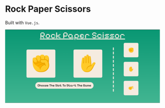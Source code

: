# Rock Paper Scissors

Built with `Vue.js`.

![rsp](https://raw.githubusercontent.com/surajkareppagol/Assets/main/27%20-%20Rock-Paper-Scissors/rsp.png)
